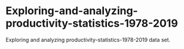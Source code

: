 # Exploring-and-analyzing-productivity-statistics-1978-2019
Exploring and analyzing productivity-statistics-1978-2019 data set.
